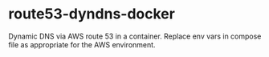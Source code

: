 # route53-dyndns-docker
Dynamic DNS via AWS route 53 in a container. Replace env vars in compose file as appropriate for the AWS environment.
